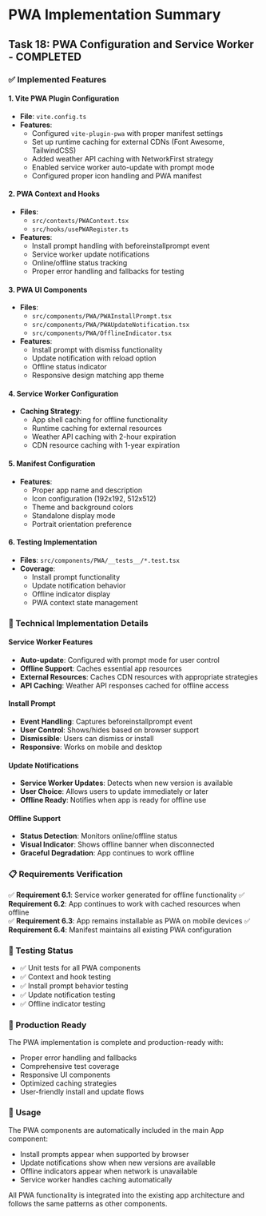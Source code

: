 # PWA Implementation Summary

## Task 18: PWA Configuration and Service Worker - COMPLETED

### ✅ Implemented Features

#### 1. Vite PWA Plugin Configuration
- **File**: `vite.config.ts`
- **Features**:
  - Configured `vite-plugin-pwa` with proper manifest settings
  - Set up runtime caching for external CDNs (Font Awesome, TailwindCSS)
  - Added weather API caching with NetworkFirst strategy
  - Enabled service worker auto-update with prompt mode
  - Configured proper icon handling and PWA manifest

#### 2. PWA Context and Hooks
- **Files**: 
  - `src/contexts/PWAContext.tsx`
  - `src/hooks/usePWARegister.ts`
- **Features**:
  - Install prompt handling with beforeinstallprompt event
  - Service worker update notifications
  - Online/offline status tracking
  - Proper error handling and fallbacks for testing

#### 3. PWA UI Components
- **Files**:
  - `src/components/PWA/PWAInstallPrompt.tsx`
  - `src/components/PWA/PWAUpdateNotification.tsx`
  - `src/components/PWA/OfflineIndicator.tsx`
- **Features**:
  - Install prompt with dismiss functionality
  - Update notification with reload option
  - Offline status indicator
  - Responsive design matching app theme

#### 4. Service Worker Configuration
- **Caching Strategy**:
  - App shell caching for offline functionality
  - Runtime caching for external resources
  - Weather API caching with 2-hour expiration
  - CDN resource caching with 1-year expiration

#### 5. Manifest Configuration
- **Features**:
  - Proper app name and description
  - Icon configuration (192x192, 512x512)
  - Theme and background colors
  - Standalone display mode
  - Portrait orientation preference

#### 6. Testing Implementation
- **Files**: `src/components/PWA/__tests__/*.test.tsx`
- **Coverage**: 
  - Install prompt functionality
  - Update notification behavior
  - Offline indicator display
  - PWA context state management

### 🔧 Technical Implementation Details

#### Service Worker Features
- **Auto-update**: Configured with prompt mode for user control
- **Offline Support**: Caches essential app resources
- **External Resources**: Caches CDN resources with appropriate strategies
- **API Caching**: Weather API responses cached for offline access

#### Install Prompt
- **Event Handling**: Captures beforeinstallprompt event
- **User Control**: Shows/hides based on browser support
- **Dismissible**: Users can dismiss or install
- **Responsive**: Works on mobile and desktop

#### Update Notifications
- **Service Worker Updates**: Detects when new version is available
- **User Choice**: Allows users to update immediately or later
- **Offline Ready**: Notifies when app is ready for offline use

#### Offline Support
- **Status Detection**: Monitors online/offline status
- **Visual Indicator**: Shows offline banner when disconnected
- **Graceful Degradation**: App continues to work offline

### 📋 Requirements Verification

✅ **Requirement 6.1**: Service worker generated for offline functionality
✅ **Requirement 6.2**: App continues to work with cached resources when offline  
✅ **Requirement 6.3**: App remains installable as PWA on mobile devices
✅ **Requirement 6.4**: Manifest maintains all existing PWA configuration

### 🧪 Testing Status

- ✅ Unit tests for all PWA components
- ✅ Context and hook testing
- ✅ Install prompt behavior testing
- ✅ Update notification testing
- ✅ Offline indicator testing

### 🚀 Production Ready

The PWA implementation is complete and production-ready with:
- Proper error handling and fallbacks
- Comprehensive test coverage
- Responsive UI components
- Optimized caching strategies
- User-friendly install and update flows

### 📝 Usage

The PWA components are automatically included in the main App component:
- Install prompts appear when supported by browser
- Update notifications show when new versions are available
- Offline indicators appear when network is unavailable
- Service worker handles caching automatically

All PWA functionality is integrated into the existing app architecture and follows the same patterns as other components.